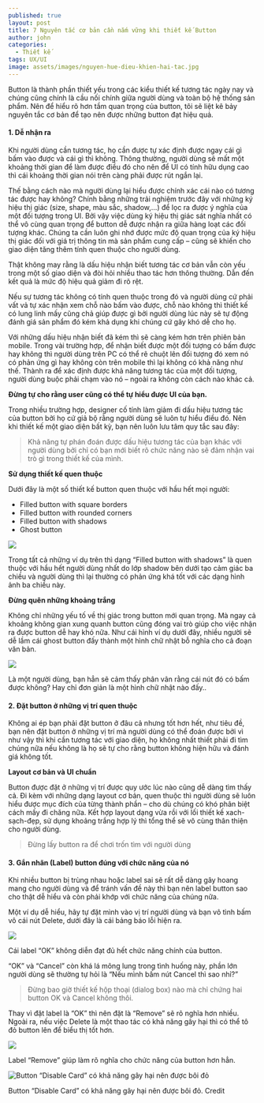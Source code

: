 ```yaml
---
published: true
layout: post
title: 7 Nguyên tắc cơ bản cần nắm vững khi thiết kế Button
author: john
categories:
  - Thiết kế
tags: UX/UI
image: assets/images/nguyen-hue-dieu-khien-hai-tac.jpg
---
```

Button là thành phần thiết yếu trong các kiểu thiết kế tương tác ngày nay và chúng cũng chính là cầu nối chính giữa người dùng và toàn bộ hệ thống sản phẩm. Nên để hiểu rõ hơn tầm quan trọng của button, tôi sẽ liệt kê bảy nguyên tắc cơ bản để tạo nên được những button đạt hiệu quả.

#### 1. Dễ nhận ra

Khi người dùng cần tương tác, họ cần được tự xác định được ngay cái gì bấm vào được và cái gì thì không. Thông thường, người dùng sẽ mất một khoảng thời gian để làm được điều đó cho nên để UI có tính hữu dụng cao thì cái khoảng thời gian nói trên càng phải được rút ngắn lại.

Thế bằng cách nào mà người dùng lại hiểu được chính xác cái nào có tương tác được hay không? Chính bằng những trải nghiệm trước đây với những ký hiệu thị giác (size, shape, màu sắc, shadow,…) để lọc ra được ý nghĩa của một đối tượng trong UI. Bởi vậy việc dùng ký hiệu thị giác sát nghĩa nhất có thể vô cùng quan trọng để button dễ được nhận ra giữa hàng loạt các đối tượng khác. Chúng ta cần luôn ghi nhớ được mức độ quan trọng của ký hiệu thị giác đối với giá trị thông tin mà sản phẩm cung cấp – cũng sẽ khiến cho giao diện tăng thêm tính quen thuộc cho người dùng.

Thật không may rằng là dấu hiệu nhận biết tương tác cơ bản vẫn còn yếu trong một số giao diện và đòi hỏi nhiều thao tác hơn thông thường. Dẫn đến kết quả là mức độ hiệu quả giảm đi rõ rệt.

Nếu sự tương tác không có tính quen thuộc trong đó và người dùng cứ phải vất vả tự xác nhận xem chỗ nào bấm vào được, chỗ nào không thì thiết kế có lung linh mấy cũng chả giúp được gì bởi người dùng lúc này sẽ tự động đánh giá sản phẩm đó kém khả dụng khi chúng cứ gây khó dễ cho họ.

Với những dấu hiệu nhận biết đã kém thì sẽ càng kém hơn trên phiên bản mobile. Trong vài trường hợp, để nhận biết được một đối tượng có bấm được hay không thì người dùng trên PC có thể rê chuột lên đối tượng đó xem nó có phản ứng gì hay không còn trên mobile thì lại không có khả năng như thế. Thành ra để xác định được khả năng tương tác của một đối tượng, người dùng buộc phải chạm vào nó – ngoài ra không còn cách nào khác cả.

**Đừng tự cho rằng user cũng có thể tự hiểu được UI của bạn.**

Trong nhiều trường hợp, designer cố tính làm giảm đi dấu hiệu tương tác của button bởi họ cứ giả bộ rằng người dùng sẽ luôn tự hiểu điều đó. Nên khi thiết kế một giao diện bất kỳ, bạn nên luôn lưu tâm quy tắc sau đây:

> Khả năng tự phán đoán được dấu hiệu tương tác của bạn khác với người dùng bởi chỉ có bạn mới biết rõ chức năng nào sẽ đảm nhận vai trò gì trong thiết kế của mình.

**Sử dụng thiết kế quen thuộc**

Dưới đây là một số thiết kế button quen thuộc với hầu hết mọi người:

- Filled button with square borders
- Filled button with rounded corners
- Filled button with shadows
- Ghost button

<span style="display: block; margin: 0 auto;">![](https://miro.medium.com/max/224/1*UZTsPglcLschWx2IUMt7dg.png)</span>

Trong tất cả những ví dụ trên thì dạng “Filled button with shadows” là quen thuộc với hầu hết người dùng nhất do lớp shadow bên dưới tạo cảm giác ba chiều và người dùng thì lại thường có phản ứng khá tốt với các dạng hình ảnh ba chiều này.

**Đừng quên những khoảng trắng**

Không chỉ những yếu tố về thị giác trong button mới quan trọng. Mà ngay cả khoảng không gian xung quanh button cũng đóng vai trò giúp cho việc nhận ra được button dễ hay khó nữa. Như cái hình ví dụ dưới đây, nhiều người sẽ dễ lầm cái ghost button đấy thành một hình chữ nhật bỗ nghĩa cho cả đoạn văn bản.

<span style="display: block; margin: 0 auto;">![](https://miro.medium.com/max/420/1*AqsH5XIqUgL9v0_SWbwgKw.png)</span>

Là một người dùng, bạn hẳn sẽ cảm thấy phân vân rằng cái nút đó có bấm được không? Hay chỉ đơn giản là một hình chữ nhật nào đấy..

#### 2. Đặt button ở những vị trí quen thuộc

Không ai ép bạn phải đặt button ở đâu cả nhưng tốt hơn hết, như tiêu đề, bạn nên đặt button ở những vị trí mà người dùng có thể đoán được bởi vì như vậy thì khi cần tương tác với giao diện, họ không nhất thiết phải đi tìm chúng nữa nếu không là họ sẽ tự cho rằng button không hiện hữu và đánh giá không tốt.

**Layout cơ bản và UI chuẩn**

Button được đặt ở những vị trí được quy ước lúc nào cũng dễ dàng tìm thấy cả. Đi kèm với những dạng layout cơ bản, quen thuộc thì người dùng sẽ luôn hiểu được mục đích của từng thành phần – cho dù chúng có khó phân biệt cách mấy đi chăng nữa. Kết hợp layout dạng vừa rồi với lối thiết kế xach-sạch-đẹp, sử dụng khoảng trắng hợp lý thì tổng thể sẽ vô cùng thân thiện cho người dùng.

> Đừng lấy button ra để chơi trốn tìm với người dùng

#### 3. Gắn nhãn (Label) button đúng với chức năng của nó

Khi nhiều button bị trùng nhau hoặc label sai sẽ rất dễ dàng gây hoang mang cho người dùng và để tránh vấn đề này thì bạn nên label button sao cho thật dễ hiểu và còn phải khớp với chức năng của chúng nữa.

Một ví dụ dễ hiểu, hãy tự đặt mình vào vị trí người dùng và bạn vô tình bấm vô cái nút Delete, dưới đây là cái bảng báo lỗi hiện ra.

<span style="display: block; margin: 0 auto;">![](https://miro.medium.com/max/462/1*r5O0A-xt1rn_WE3evCC8ww.png)</span>

Cái label “OK” không diễn đạt đủ hết chức năng chính của button.

“OK” và “Cancel” còn khá lá mông lung trong tình huống này, phần lớn người dùng sẽ thường tự hỏi là “Nếu mình bấm nút Cancel thì sao nhỉ?”

> Đừng bao giờ thiết kế hộp thoại (dialog box) nào mà chỉ chứng hai button OK và Cancel không thôi.

Thay vì đặt label là “OK” thì nên đặt là “Remove” sẽ rõ nghĩa hơn nhiều. Ngoài ra, nếu việc Delete là một thao tác có khả năng gây hại thì có thể tô đỏ button lên để biểu thị tốt hơn.

<span style="display: block; margin: 0 auto;">![](https://miro.medium.com/max/442/1*gfo-E00mGVPVYc_H80lkmg.png)</span>

Label “Remove” giúp làm rõ nghĩa cho chức năng của button hơn hẳn.

<span style="display: block; margin: 0 auto;">![Button “Disable Card” có khả năng gây hại nên được bôi đỏ](https://miro.medium.com/max/700/1*J6W62w8Pv2lzuUF7Dk9Y_A.png)</span>

Button “Disable Card” có khả năng gây hại nên được bôi đỏ. Credit
